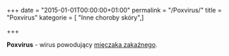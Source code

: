 +++
date = "2015-01-01T00:00:00+01:00"
permalink = "/Poxvirus/"
title = "Poxvirus"
kategorie = [ "Inne choroby skóry",]

+++

**Poxvirus** - wirus powodujący [mięczaka zakaźnego](/atopedia/Mięczak_zakaźny "wikilink").
